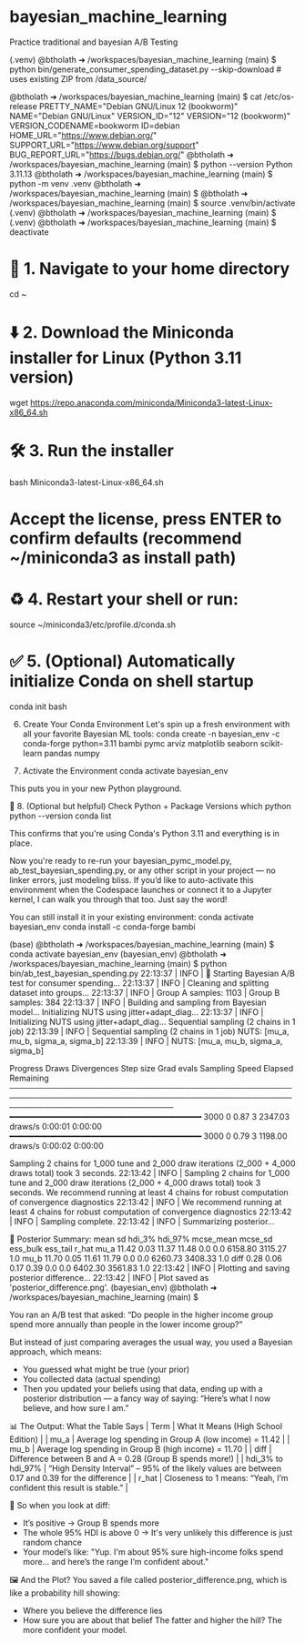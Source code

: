 # bayesian_machine_learning
Practice traditional and bayesian A/B Testing

(.venv) @btholath ➜ /workspaces/bayesian_machine_learning (main) $
python bin/generate_consumer_spending_dataset.py --skip-download     # uses existing ZIP from /data_source/


@btholath ➜ /workspaces/bayesian_machine_learning (main) $ cat /etc/os-release 
PRETTY_NAME="Debian GNU/Linux 12 (bookworm)"
NAME="Debian GNU/Linux"
VERSION_ID="12"
VERSION="12 (bookworm)"
VERSION_CODENAME=bookworm
ID=debian
HOME_URL="https://www.debian.org/"
SUPPORT_URL="https://www.debian.org/support"
BUG_REPORT_URL="https://bugs.debian.org/"
@btholath ➜ /workspaces/bayesian_machine_learning (main) $ python --version
Python 3.11.13
@btholath ➜ /workspaces/bayesian_machine_learning (main) $ python -m venv .venv
@btholath ➜ /workspaces/bayesian_machine_learning (main) $ 
@btholath ➜ /workspaces/bayesian_machine_learning (main) $ source .venv/bin/activate
(.venv) @btholath ➜ /workspaces/bayesian_machine_learning (main) $ 
(.venv) @btholath ➜ /workspaces/bayesian_machine_learning (main) $ deactivate

# 📁 1. Navigate to your home directory
cd ~

# ⬇️ 2. Download the Miniconda installer for Linux (Python 3.11 version)
wget https://repo.anaconda.com/miniconda/Miniconda3-latest-Linux-x86_64.sh

# 🛠️ 3. Run the installer
bash Miniconda3-latest-Linux-x86_64.sh

# Accept the license, press ENTER to confirm defaults (recommend ~/miniconda3 as install path)

# ♻️ 4. Restart your shell or run:
source ~/miniconda3/etc/profile.d/conda.sh

# ✅ 5. (Optional) Automatically initialize Conda on shell startup
conda init bash

 6. Create Your Conda Environment
Let's spin up a fresh environment with all your favorite Bayesian ML tools:
conda create -n bayesian_env -c conda-forge python=3.11 bambi pymc arviz matplotlib seaborn scikit-learn pandas numpy


 7. Activate the Environment
conda activate bayesian_env


This puts you in your new Python playground.

🧼 8. (Optional but helpful) Check Python + Package Versions
which python
python --version
conda list


This confirms that you're using Conda's Python 3.11 and everything is in place.

Now you're ready to re-run your bayesian_pymc_model.py, ab_test_bayesian_spending.py, or any other script in your project — no linker errors, just modeling bliss.
If you’d like to auto-activate this environment when the Codespace launches or connect it to a Jupyter kernel, I can walk you through that too. Just say the word!

You can still install it in your existing environment:
conda activate bayesian_env
conda install -c conda-forge bambi


(base) @btholath ➜ /workspaces/bayesian_machine_learning (main) $ conda activate bayesian_env
(bayesian_env) @btholath ➜ /workspaces/bayesian_machine_learning (main) $ python bin/ab_test_bayesian_spending.py 
22:13:37 | INFO | 🚀 Starting Bayesian A/B test for consumer spending...
22:13:37 | INFO | Cleaning and splitting dataset into groups...
22:13:37 | INFO | Group A samples: 1103 | Group B samples: 384
22:13:37 | INFO | Building and sampling from Bayesian model...
Initializing NUTS using jitter+adapt_diag...
22:13:37 | INFO | Initializing NUTS using jitter+adapt_diag...
Sequential sampling (2 chains in 1 job)
22:13:39 | INFO | Sequential sampling (2 chains in 1 job)
NUTS: [mu_a, mu_b, sigma_a, sigma_b]
22:13:39 | INFO | NUTS: [mu_a, mu_b, sigma_a, sigma_b]
                                                                                                                                   
  Progress                                   Draws   Divergences   Step size   Grad evals   Sampling Speed    Elapsed   Remaining  
 ───────────────────────────────────────────────────────────────────────────────────────────────────────────────────────────────── 
  ━━━━━━━━━━━━━━━━━━━━━━━━━━━━━━━━━━━━━━━━   3000    0             0.87        3            2347.03 draws/s   0:00:01   0:00:00    
  ━━━━━━━━━━━━━━━━━━━━━━━━━━━━━━━━━━━━━━━━   3000    0             0.79        3            1198.00 draws/s   0:00:02   0:00:00    
                                                                                                                                   
Sampling 2 chains for 1_000 tune and 2_000 draw iterations (2_000 + 4_000 draws total) took 3 seconds.
22:13:42 | INFO | Sampling 2 chains for 1_000 tune and 2_000 draw iterations (2_000 + 4_000 draws total) took 3 seconds.
We recommend running at least 4 chains for robust computation of convergence diagnostics
22:13:42 | INFO | We recommend running at least 4 chains for robust computation of convergence diagnostics
22:13:42 | INFO | Sampling complete.
22:13:42 | INFO | Summarizing posterior...

🧾 Posterior Summary:
        mean    sd  hdi_3%  hdi_97%  mcse_mean  mcse_sd  ess_bulk  ess_tail  r_hat
mu_a  11.42  0.03   11.37    11.48        0.0      0.0   6158.80   3115.27    1.0
mu_b  11.70  0.05   11.61    11.79        0.0      0.0   6260.73   3408.33    1.0
diff   0.28  0.06    0.17     0.39        0.0      0.0   6402.30   3561.83    1.0
22:13:42 | INFO | Plotting and saving posterior difference...
22:13:42 | INFO | Plot saved as 'posterior_difference.png'.
(bayesian_env) @btholath ➜ /workspaces/bayesian_machine_learning (main) $ 

You ran an A/B test that asked:
“Do people in the higher income group spend more annually than people in the lower income group?”

But instead of just comparing averages the usual way, you used a Bayesian approach, which means:
- You guessed what might be true (your prior)
- You collected data (actual spending)
- Then you updated your beliefs using that data, ending up with a posterior distribution — a fancy way of saying:
“Here’s what I now believe, and how sure I am.”

📊 The Output: What the Table Says
| Term | What It Means (High School Edition) | 
| mu_a | Average log spending in Group A (low income) = 11.42 | 
| mu_b | Average log spending in Group B (high income) = 11.70 | 
| diff | Difference between B and A = 0.28 (Group B spends more!) | 
| hdi_3% to hdi_97% | “High Density Interval” – 95% of the likely values are between 0.17 and 0.39 for the difference | 
| r_hat | Closeness to 1 means: “Yeah, I’m confident this result is stable.” | 


📌 So when you look at diff:
- It’s positive → Group B spends more
- The whole 95% HDI is above 0 → It's very unlikely this difference is just random chance
- Your model’s like:
"Yup. I'm about 95% sure high-income folks spend more... and here’s the range I’m confident about."

🖼 And the Plot?
You saved a file called posterior_difference.png, which is like a probability hill showing:
- Where you believe the difference lies
- How sure you are about that belief
The fatter and higher the hill? The more confident your model.

